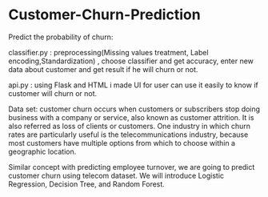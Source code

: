 # Customer-Churn-Prediction
Predict the probability of churn:

classifier.py : preprocessing(Missing values treatment, Label encoding,Standardization) , choose classifier and get accuracy, enter new data about customer and get result if he will churn or not. 

api.py : using Flask and HTML i made UI for user can use it easily to know if customer will churn or not.

Data set: customer churn occurs when customers or subscribers stop doing business with a company or service, also known as customer attrition. It is also referred as loss of clients or customers. One industry in which churn rates are particularly useful is the telecommunications industry, because most customers have multiple options from which to choose within a geographic location.

Similar concept with predicting employee turnover, we are going to predict customer churn using telecom dataset. We will introduce Logistic Regression, Decision Tree, and Random Forest.
